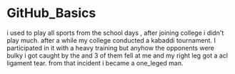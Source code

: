 # GitHub_Basics
i used to play all sports from the school days , after joining college i didn't play much. after a while my college conducted a kabaddi tournament. I participated in it with a heavy training but anyhow the opponents were bulky i got caught by the and 3 of them fell at me and my right leg got a acl ligament tear. from that incident i became a one_leged man.

